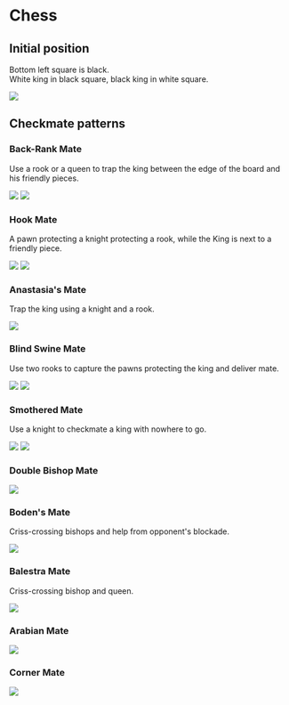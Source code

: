 # Chess

## Initial position
Bottom left square is black.  
White king in black square, black king in white square.

![](http://www.fen-to-image.com/image/30/single/coords/rnbqkbnr/pppppppp/8/8/8/8/PPPPPPPP/RNBQKBNR)

## Checkmate patterns

### Back-Rank Mate

Use a rook or a queen to trap the king between the edge of the board and his friendly pieces.

![](http://www.fen-to-image.com/image/30/single/4R1k1/5ppp/8/8/8/8/8/7K)
![](http://www.fen-to-image.com/image/30/single/5R1k/6pp/8/8/8/8/8/7K)

### Hook Mate

A pawn protecting a knight protecting a rook, while the King is next to a friendly piece.

![](http://www.fen-to-image.com/image/30/single/4R3/4kp2/5N2/4P3/8/8/8/7K)
![](http://www.fen-to-image.com/image/30/single/4R3/4kp2/3p1N2/6P2/8/8/8/7K)

### Anastasia's Mate

Trap the king using a knight and a rook.

![](http://www.fen-to-image.com/image/30/single/5r2/4Nppk/8/7R/8/8/8/7K)

### Blind Swine Mate

Use two rooks to capture the pawns protecting the king and deliver mate.

![](http://www.fen-to-image.com/image/30/single/5rk1/RR4pp/8/8/8/8/8/7K)
![](http://www.fen-to-image.com/image/30/single/5rk1/6RR/8/8/8/8/8/7K)

### Smothered Mate

Use a knight to checkmate a king with nowhere to go.

![](http://www.fen-to-image.com/image/30/single/6rk/5Npp/8/8/8/8/8/7K)
![](http://www.fen-to-image.com/image/30/single/5rkr/4Nppp/8/8/8/8/8/7K)

### Double Bishop Mate
![](http://www.fen-to-image.com/image/30/single/7k/7p/4B3/4B3/8/8/8/7K)

### Boden's Mate

Criss-crossing bishops and help from opponent's blockade.

![](http://www.fen-to-image.com/image/30/single/2kr4/3p4/B7/8/5B2/8/8/7K)

### Balestra Mate

Criss-crossing bishop and queen.

![](http://www.fen-to-image.com/image/30/single/5k2/8/3B2Q1/8/8/8/8/7K)

### Arabian Mate

![](http://www.fen-to-image.com/image/30/single/7k/7R/5N2/8/8/8/8/7K)

### Corner Mate

![](http://www.fen-to-image.com/image/30/single/7k/5N1p/5N2/8/8/8/8/6RK)



